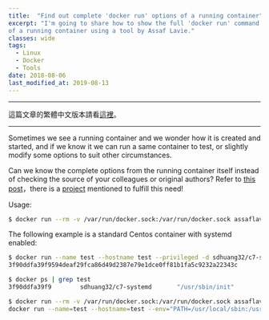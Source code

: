 ```yaml
---
title:  "Find out complete 'docker run' options of a running container"
excerpt: "I'm going to share how to show the full 'docker run' command including all options 
of a running container using a tool by Assaf Lavie." 
classes: wide
tags:
  - Linux
  - Docker
  - Tools
date: 2018-08-06
last_modified_at: 2019-08-13
---
```


---
這篇文章的繁體中文版本請看[這裡](/zh-tw/find-out-docker-run-command-of-a-running-container)。

---

Sometimes we see a running container and we wonder how it is created and started, and if we know it we can run a same container to test, or slightly modify some options to suit other circumstances.

Can we know the complete options from the running container itself instead of checking the source of your colleagues or original authors? 
Refer to [this post](https://stackoverflow.com/questions/32758793/how-to-show-the-run-command-of-a-docker-container)，there is a [project](https://github.com/lavie/runlike) mentioned to fulfill this need!

Usage:
```bash
$ docker run --rm -v /var/run/docker.sock:/var/run/docker.sock assaflavie/runlike <CONTAINER_ID>
```
The following example is a standard Centos container with systemd enabled:
```bash
$ docker run --name test --hostname test --privileged -d sdhuang32/c7-systemd
3f90ddfa39f9594deaf29fca86d49d2387e79e1dce0ff81b1fa5c9232a22343c

$ docker ps | grep test
3f90ddfa39f9        sdhuang32/c7-systemd       "/usr/sbin/init"         35 seconds ago      Up 30 seconds                                       test

$ docker run --rm -v /var/run/docker.sock:/var/run/docker.sock assaflavie/runlike 3f90ddfa39f9
docker run --name=test --hostname=test --env="PATH=/usr/local/sbin:/usr/local/bin:/usr/sbin:/usr/bin:/sbin:/bin" --env="container=docker" --volume="/sys/fs/cgroup" --privileged --restart=no --label org.label-schema.schema-version="1.0" --label org.label-schema.license="GPLv2" --label org.label-schema.vendor="CentOS" --label org.label-schema.build-date="20181205" --label org.label-schema.name="CentOS Base Image" --detach=true sdhuang32/c7-systemd /usr/sbin/init
```
